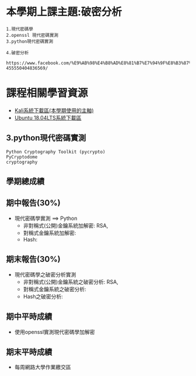 # 本學期上課主題:破密分析
```
1.現代密碼學
2.openssl 現代密碼實測
3.python現代密碼實測
```
```
4.破密分析 
```
```
https://www.facebook.com/%E9%AB%98%E4%B8%AD%E8%81%B7%E7%94%9F%E8%B3%87%E5%AE%89%E7%A0%94%E7%BF%92%E7%87%9F-455550404836569/
```

# 課程相關學習資源

- [Kali系統下載區(本學期使用的主軸)](https://drive.google.com/file/d/1awLNHsJKgga2W0XFycnBmPEgzx4221Wi/view?usp=sharing)
- [Ubuntu 18.04LTS系統下載區](https://drive.google.com/file/d/1QPy_Ztk5Gl1ZkHRRCCytEJRem0KjItOw/view?usp=sharing)

## 3.python現代密碼實測
```
Python Cryptography Toolkit (pycrypto)
PyCryptodome
cryptography
```

## 學期總成績


## 期中報告(30%)

- 現代密碼學實測 ==> Python  
  - 非對稱式(公開)金鑰系統加解密: RSA,
  - 對稱式金鑰系統加解密:
  - Hash:

## 期末報告(30%)

- 現代密碼學之破密分析實測
  - 非對稱式(公開)金鑰系統之破密分析: RSA,
  - 對稱式金鑰系統之破密分析:
  - Hash之破密分析: 

## 期中平時成績

- 使用openssl實測現代密碼學加解密

## 期末平時成績

- 每周網路大學作業繳交區

